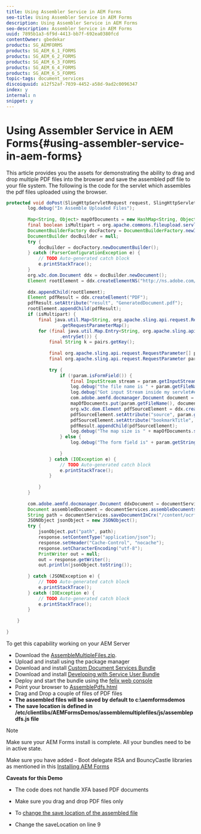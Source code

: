 ```yaml
---
title: Using Assembler Service in AEM Forms
seo-title: Using Assembler Service in AEM Forms
description: Using Assembler Service in AEM Forms
seo-description: Assembler Service in AEM Forms
uuid: 7895b1a3-6f9d-4413-bb7f-692ea0380fcd
contentOwner: gbedekar
products: SG_AEMFORMS
products: SG_AEM_6_1_FORMS
products: SG_AEM_6_2_FORMS
products: SG_AEM_6_3_FORMS
products: SG_AEM_6_4_FORMS
products: SG_AEM_6_5_FORMS
topic-tags: document_services
discoiquuid: a12f52af-7039-4452-a58d-9ad2c0096347
index: y
internal: n
snippet: y
---
```


# Using Assembler Service in AEM Forms{#using-assembler-service-in-aem-forms}

This article provides you the assets for demonstrating the ability to drag and drop multiple PDF files into the browser and save the assembled pdf file to your file system. The following is the code for the servlet which assembles the pdf files uploaded using the browser.
 
```java
protected void doPost(SlingHttpServletRequest request, SlingHttpServletResponse response) {
        log.debug("In Assemble Uploaded Files");
 
        Map<String, Object> mapOfDocuments = new HashMap<String, Object>();
        final boolean isMultipart = org.apache.commons.fileupload.servlet.ServletFileUpload.isMultipartContent(request);
        DocumentBuilderFactory docFactory = DocumentBuilderFactory.newInstance();
        DocumentBuilder docBuilder = null;
        try {
            docBuilder = docFactory.newDocumentBuilder();
        } catch (ParserConfigurationException e) {
            // TODO Auto-generated catch block
            e.printStackTrace();
        }
        org.w3c.dom.Document ddx = docBuilder.newDocument();
        Element rootElement = ddx.createElementNS("http://ns.adobe.com/DDX/1.0/", "DDX");
 
        ddx.appendChild(rootElement);
        Element pdfResult = ddx.createElement("PDF");
        pdfResult.setAttribute("result", "GeneratedDocument.pdf");
        rootElement.appendChild(pdfResult);
        if (isMultipart) {
            final java.util.Map<String, org.apache.sling.api.request.RequestParameter[]> params = request
                    .getRequestParameterMap();
            for (final java.util.Map.Entry<String, org.apache.sling.api.request.RequestParameter[]> pairs : params
                    .entrySet()) {
                final String k = pairs.getKey();
 
                final org.apache.sling.api.request.RequestParameter[] pArr = pairs.getValue();
                final org.apache.sling.api.request.RequestParameter param = pArr[0];
 
                try {
                    if (!param.isFormField()) {
                        final InputStream stream = param.getInputStream();
                        log.debug("the file name is " + param.getFileName());
                        log.debug("Got input Stream inside my servlet####" + stream.available());
                        com.adobe.aemfd.docmanager.Document document = new Document(stream);
                        mapOfDocuments.put(param.getFileName(), document);
                        org.w3c.dom.Element pdfSourceElement = ddx.createElement("PDF");
                        pdfSourceElement.setAttribute("source", param.getFileName());
                        pdfSourceElement.setAttribute("bookmarkTitle", param.getFileName());
                        pdfResult.appendChild(pdfSourceElement);
                        log.debug("The map size is " + mapOfDocuments.size());
                    } else {
                        log.debug("The form field is" + param.getString());
 
                    }
                } catch (IOException e) {
                    // TODO Auto-generated catch block
                    e.printStackTrace();
                }
 
            }
        }
 
        com.adobe.aemfd.docmanager.Document ddxDocument = documentServices.orgw3cDocumentToAEMFDDocument(ddx);
        Document assembledDocument = documentServices.assembleDocuments(mapOfDocuments, ddxDocument);
        String path = documentServices.saveDocumentInCrx("/content/ocrfiles", assembledDocument);
        JSONObject jsonObject = new JSONObject();
        try {
            jsonObject.put("path", path);
            response.setContentType("application/json");
            response.setHeader("Cache-Control", "nocache");
            response.setCharacterEncoding("utf-8");
            PrintWriter out = null;
            out = response.getWriter();
            out.println(jsonObject.toString());
 
        } catch (JSONException e) {
            // TODO Auto-generated catch block
            e.printStackTrace();
        } catch (IOException e) {
            // TODO Auto-generated catch block
            e.printStackTrace();
        }
 
    }
 
}
```

To get this capability working on your AEM Server

* Download the [AssembleMultipleFiles.zip]((assets/assemblemultiplefiles.zip)).
* Upload and install using the package manager
* Download and install [Custom Document Services Bundle](https://forms.enablementadobe.com/content/DemoServerBundles/AEMFormsDocumentServices.core-1.0-SNAPSHOT.jar)
* Download and install [Developing with Service User Bundle](https://forms.enablementadobe.com/content/DemoServerBundles/DevelopingWithServiceUser.core-1.0-SNAPSHOT.jar)
* Deploy and start the bundle using the [felix web console](http://localhost:4502/system/console/bundles)
* Point your browser to [AssemblePdfs.html](http://localhost:4502/content/DocumentServices/AssemblePdfs.html)
* Drag and Drop a couple of files of PDF files
* **The assembled files will be saved by default to c:\aemformsdemos**
* **The save location is defined in /etc/clientlibs/AEMFormsDemos/assemblemultiplefiles/js/assemblepdfs.js file**

>[!NOTE]
>
>Make sure your AEM Forms install is complete. All your bundles need to be in active state.
>
>Make sure you have added - Boot delegate RSA and BouncyCastle libraries as mentioned in this [Installing AEM Forms](https://helpx.adobe.com/aem-forms/6-3/installing-configuring-aem-forms-osgi.html)
>
>**Caveats for this Demo**
>
> * The code does not handle XFA based PDF documents
>
> * Make sure you drag and drop PDF files only
>
> * To [change the save location of the assembled file](http://localhost:4502/crx/de/index.jsp#/etc/clientlibs/AEMFormsDemos/assemblemultiplefiles/js/assemblepdfs.js)
>
> * Change the saveLocation on line 9




